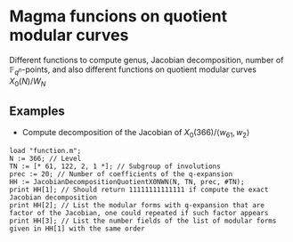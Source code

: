 # Magma funcions on quotient modular curves

Different functions to compute genus, Jacobian decomposition, number of $\mathbb{F}_{q^n}$-points, and also different functions on quotient modular curves $X_0(N)/W_N$

## Examples

- Compute decomposition of the Jacobian of $X_0(366) / \langle w_{61}, w_2 \rangle$

```magma
load "function.m";
N := 366; // Level
TN := [* 61, 122, 2, 1 *]; // Subgroup of involutions
prec := 20; // Number of coefficients of the q-expansion
HH := JacobianDecompositionQuotientX0NWN(N, TN, prec, #TN);
print HH[1]; // Should return 11111111111111 if compute the exact Jacobian decomposition
print HH[2]; // List the modular forms with q-expansion that are factor of the Jacobian, one could repeated if such factor appears
print HH[3]; // List the number fields of the list of modular forms given in HH[1] with the same order 
```
